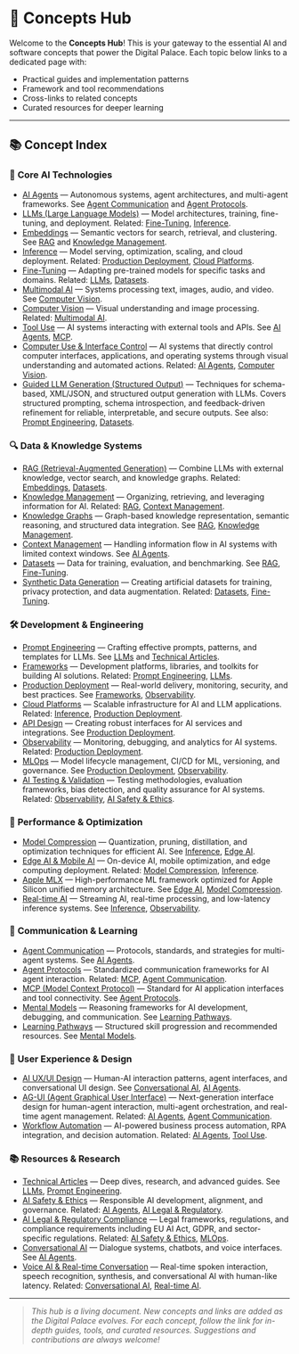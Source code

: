 
# 🧩 Concepts Hub

Welcome to the **Concepts Hub**! This is your gateway to the essential AI and software concepts that power the Digital Palace. Each topic below links to a dedicated page with:

- Practical guides and implementation patterns
- Framework and tool recommendations
- Cross-links to related concepts
- Curated resources for deeper learning

---


## 📚 Concept Index


### 🤖 **Core AI Technologies**

- [AI Agents](./ai-agents.md) — Autonomous systems, agent architectures, and multi-agent frameworks. See [Agent Communication](./agent-communication.md) and [Agent Protocols](./agent-protocols.md).
- [LLMs (Large Language Models)](./llms.md) — Model architectures, training, fine-tuning, and deployment. Related: [Fine-Tuning](./fine-tuning.md), [Inference](./inference.md).
- [Embeddings](./embeddings.md) — Semantic vectors for search, retrieval, and clustering. See [RAG](./rag.md) and [Knowledge Management](./knowledge-management.md).
- [Inference](./inference.md) — Model serving, optimization, scaling, and cloud deployment. Related: [Production Deployment](./production-deployment.md), [Cloud Platforms](./cloud-platforms.md).
- [Fine-Tuning](./fine-tuning.md) — Adapting pre-trained models for specific tasks and domains. Related: [LLMs](./llms.md), [Datasets](./datasets.md).
- [Multimodal AI](./multimodal-ai.md) — Systems processing text, images, audio, and video. See [Computer Vision](./computer-vision.md).
- [Computer Vision](./computer-vision.md) — Visual understanding and image processing. Related: [Multimodal AI](./multimodal-ai.md).
- [Tool Use](./tool-use.md) — AI systems interacting with external tools and APIs. See [AI Agents](./ai-agents.md), [MCP](./mcp.md).
- [Computer Use & Interface Control](./computer-use.md) — AI systems that directly control computer interfaces, applications, and operating systems through visual understanding and automated actions. Related: [AI Agents](./ai-agents.md), [Computer Vision](./computer-vision.md).
- [Guided LLM Generation (Structured Output)](./guided-llm-generation.md) — Techniques for schema-based, XML/JSON, and structured output generation with LLMs. Covers structured prompting, schema introspection, and feedback-driven refinement for reliable, interpretable, and secure outputs. See also: [Prompt Engineering](./prompt-engineering.md), [Datasets](./datasets.md).

### 🔍 **Data & Knowledge Systems**

- [RAG (Retrieval-Augmented Generation)](./rag.md) — Combine LLMs with external knowledge, vector search, and knowledge graphs. Related: [Embeddings](./embeddings.md), [Datasets](./datasets.md).
- [Knowledge Management](./knowledge-management.md) — Organizing, retrieving, and leveraging information for AI. Related: [RAG](./rag.md), [Context Management](./context-management.md).
- [Knowledge Graphs](./knowledge-graphs.md) — Graph-based knowledge representation, semantic reasoning, and structured data integration. See [RAG](./rag.md), [Knowledge Management](./knowledge-management.md).
- [Context Management](./context-management.md) — Handling information flow in AI systems with limited context windows. See [AI Agents](./ai-agents.md).
- [Datasets](./datasets.md) — Data for training, evaluation, and benchmarking. See [RAG](./rag.md), [Fine-Tuning](./fine-tuning.md).
- [Synthetic Data Generation](./synthetic-data.md) — Creating artificial datasets for training, privacy protection, and data augmentation. Related: [Datasets](./datasets.md), [Fine-Tuning](./fine-tuning.md).

### 🛠️ **Development & Engineering**

- [Prompt Engineering](./prompt-engineering.md) — Crafting effective prompts, patterns, and templates for LLMs. See [LLMs](./llms.md) and [Technical Articles](./technical-articles.md).
- [Frameworks](./frameworks.md) — Development platforms, libraries, and toolkits for building AI solutions. Related: [Prompt Engineering](./prompt-engineering.md), [LLMs](./llms.md).
- [Production Deployment](./production-deployment.md) — Real-world delivery, monitoring, security, and best practices. See [Frameworks](./frameworks.md), [Observability](./observability.md).
- [Cloud Platforms](./cloud-platforms.md) — Scalable infrastructure for AI and LLM applications. Related: [Inference](./inference.md), [Production Deployment](./production-deployment.md).
- [API Design](./api-design.md) — Creating robust interfaces for AI services and integrations. See [Production Deployment](./production-deployment.md).
- [Observability](./observability.md) — Monitoring, debugging, and analytics for AI systems. Related: [Production Deployment](./production-deployment.md).
- [MLOps](./mlops.md) — Model lifecycle management, CI/CD for ML, versioning, and governance. See [Production Deployment](./production-deployment.md), [Observability](./observability.md).
- [AI Testing & Validation](./ai-testing.md) — Testing methodologies, evaluation frameworks, bias detection, and quality assurance for AI systems. Related: [Observability](./observability.md), [AI Safety & Ethics](./ai-safety-ethics.md).

### 🚀 **Performance & Optimization**

- [Model Compression](./model-compression.md) — Quantization, pruning, distillation, and optimization techniques for efficient AI. See [Inference](./inference.md), [Edge AI](./edge-ai.md).
- [Edge AI & Mobile AI](./edge-ai.md) — On-device AI, mobile optimization, and edge computing deployment. Related: [Model Compression](./model-compression.md), [Inference](./inference.md).
- [Apple MLX](./apple-mlx.md) — High-performance ML framework optimized for Apple Silicon unified memory architecture. See [Edge AI](./edge-ai.md), [Model Compression](./model-compression.md).
- [Real-time AI](./real-time-ai.md) — Streaming AI, real-time processing, and low-latency inference systems. See [Inference](./inference.md), [Observability](./observability.md).

### 🧠 **Communication & Learning**

- [Agent Communication](./agent-communication.md) — Protocols, standards, and strategies for multi-agent systems. See [AI Agents](./ai-agents.md).
- [Agent Protocols](./agent-protocols.md) — Standardized communication frameworks for AI agent interaction. Related: [MCP](./mcp.md), [Agent Communication](./agent-communication.md).
- [MCP (Model Context Protocol)](./mcp.md) — Standard for AI application interfaces and tool connectivity. See [Agent Protocols](./agent-protocols.md).
- [Mental Models](./mental-models.md) — Reasoning frameworks for AI development, debugging, and communication. See [Learning Pathways](./learning-pathways.md).
- [Learning Pathways](./learning-pathways.md) — Structured skill progression and recommended resources. See [Mental Models](./mental-models.md).

### 🎨 **User Experience & Design**

- [AI UX/UI Design](./ai-ux-design.md) — Human-AI interaction patterns, agent interfaces, and conversational UI design. See [Conversational AI](./conversational-ai.md), [AI Agents](./ai-agents.md).
- [AG-UI (Agent Graphical User Interface)](./ag-ui.md) — Next-generation interface design for human-agent interaction, multi-agent orchestration, and real-time agent management. Related: [AI Agents](./ai-agents.md), [Agent Communication](./agent-communication.md).
- [Workflow Automation](./workflow-automation.md) — AI-powered business process automation, RPA integration, and decision automation. Related: [AI Agents](./ai-agents.md), [Tool Use](./tool-use.md).

### 📚 **Resources & Research**

- [Technical Articles](./technical-articles.md) — Deep dives, research, and advanced guides. See [LLMs](./llms.md), [Prompt Engineering](./prompt-engineering.md).
- [AI Safety & Ethics](./ai-safety-ethics.md) — Responsible AI development, alignment, and governance. Related: [AI Agents](./ai-agents.md), [AI Legal & Regulatory](./ai-legal-regulatory.md).
- [AI Legal & Regulatory Compliance](./ai-legal-regulatory.md) — Legal frameworks, regulations, and compliance requirements including EU AI Act, GDPR, and sector-specific regulations. Related: [AI Safety & Ethics](./ai-safety-ethics.md), [MLOps](./mlops.md).
- [Conversational AI](./conversational-ai.md) — Dialogue systems, chatbots, and voice interfaces. See [AI Agents](./ai-agents.md).
- [Voice AI & Real-time Conversation](./voice-ai.md) — Real-time spoken interaction, speech recognition, synthesis, and conversational AI with human-like latency. Related: [Conversational AI](./conversational-ai.md), [Real-time AI](./real-time-ai.md).

---

> _This hub is a living document. New concepts and links are added as the Digital Palace evolves. For each concept, follow the link for in-depth guides, tools, and curated resources. Suggestions and contributions are always welcome!_
